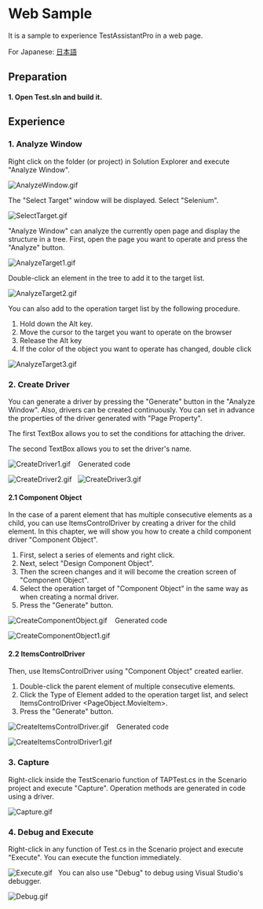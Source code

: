 # Web Sample
It is a sample to experience TestAssistantPro in a web page.

For Japanese: [日本語](https://github.com/Codeer-Software/TestAssistantPro.Samples/blob/master/Web/README_JP.md)

Preparation
--------------
#### 1. Open Test.sln and build it.

Experience
--------------
### 1. Analyze Window
Right click on the folder (or project) in Solution Explorer and execute "Analyze Window".

![AnalyzeWindow.gif](Img/AnalyzeWindow.gif)

The "Select Target" window will be displayed. Select "Selenium".

![SelectTarget.gif](Img/SelectTarget.gif)

"Analyze Window" can analyze the currently open page and display the structure in a tree.
First, open the page you want to operate and press the "Analyze" button.

![AnalyzeTarget1.gif](Img/AnalyzeTarget1.gif)

Double-click an element in the tree to add it to the target list.

![AnalyzeTarget2.gif](Img/AnalyzeTarget2.gif)

You can also add to the operation target list by the following procedure.

1. Hold down the Alt key.
2. Move the cursor to the target you want to operate on the browser
3. Release the Alt key
4. If the color of the object you want to operate has changed, double click

![AnalyzeTarget3.gif](Img/AnalyzeTarget3.gif)

### 2. Create Driver
You can generate a driver by pressing the "Generate" button in the "Analyze Window".
Also, drivers can be created continuously.
You can set in advance the properties of the driver generated with "Page Property".

The first TextBox allows you to set the conditions for attaching the driver.

The second TextBox allows you to set the driver's name.

![CreateDriver1.gif](Img/CreateDriver1.gif)
 
 Generated code

![CreateDriver2.gif](Img/CreateDriver2.gif)
 
![CreateDriver3.gif](Img/CreateDriver3.gif)
 
#### 2.1 Component Object
In the case of a parent element that has multiple consecutive elements as a child, you can use ItemsControlDriver <T> by creating a driver for the child element.
In this chapter, we will show you how to create a child component driver "Component Object".

1. First, select a series of elements and right click.
2. Next, select "Design Component Object".
3. Then the screen changes and it will become the creation screen of "Component Object".
4. Select the operation target of "Component Object" in the same way as when creating a normal driver.
5. Press the "Generate" button.

![CreateComponentObject.gif](Img/CreateComponentObject.gif)
 
 Generated code

![CreateComponentObject1.gif](Img/CreateComponentObject1.gif)
 
#### 2.2 ItemsControlDriver <T>
Then, use ItemsControlDriver <T> using "Component Object" created earlier.

1. Double-click the parent element of multiple consecutive elements.
2. Click the Type of Element added to the operation target list, and select ItemsControlDriver <PageObject.MovieItem>.
3. Press the "Generate" button.

![CreateItemsControlDriver.gif](Img/CreateItemsControlDriver.gif)
 
 Generated code

![CreateItemsControlDriver1.gif](Img/CreateItemsControlDriver1.gif)
 
### 3. Capture
Right-click inside the TestScenario function of TAPTest.cs in the Scenario project and execute "Capture".
Operation methods are generated in code using a driver.

![Capture.gif](Img/Capture.gif)
 
### 4. Debug and Execute
Right-click in any function of Test.cs in the Scenario project and execute "Execute".
You can execute the function immediately.

![Execute.gif](Img/Execute.gif)
 
You can also use "Debug" to debug using Visual Studio's debugger.

![Debug.gif](Img/Debug.gif)

